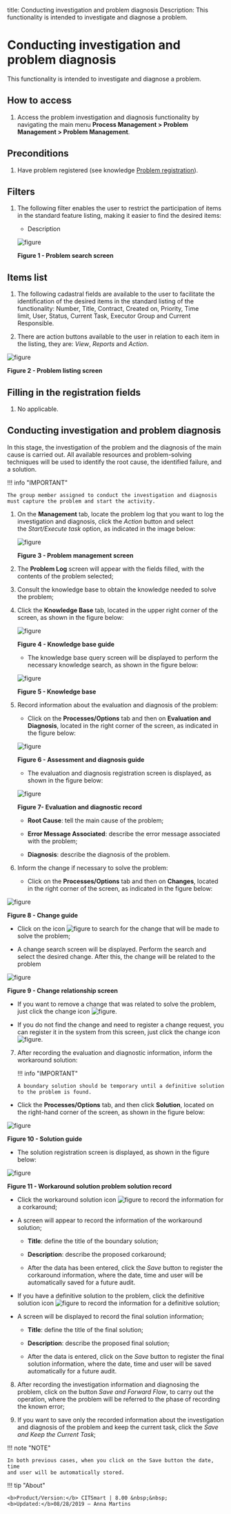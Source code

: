 title: Conducting investigation and problem diagnosis
Description: This functionality is intended to investigate and diagnose a problem.

# Conducting investigation and problem diagnosis

This functionality is intended to investigate and diagnose a problem.

How to access
-------------

1.  Access the problem investigation and diagnosis functionality by navigating
    the main menu **Process Management > Problem Management > Problem
    Management**.

Preconditions
-------------

1.  Have problem registered (see knowledge [Problem
    registration][1]).

Filters
-------

1.  The following filter enables the user to restrict the participation of items
    in the standard feature listing, making it easier to find the desired items:

    - Description

    ![figure](images/investigation-1.png)

    **Figure 1 - Problem search screen**

Items list
----------

1.  The following cadastral fields are available to the user to facilitate the
    identification of the desired items in the standard listing of the
    functionality: Number, Title, Contract, Created on, Priority, Time
    limit, User, Status, Current Task, Executor Group and Current
    Responsible.

2.  There are action buttons available to the user in relation to each item in
    the listing, they are: *View*, *Reports* and *Action*.

![figure](images/investigation-2.png)

**Figure 2 - Problem listing screen**

Filling in the registration fields
----------------------------------

1.  No applicable.

Conducting investigation and problem diagnosis
----------------------------------------------

In this stage, the investigation of the problem and the diagnosis of the main
cause is carried out. All available resources and problem-solving techniques
will be used to identify the root cause, the identified failure, and a solution.

!!! info "IMPORTANT"

    The group member assigned to conduct the investigation and diagnosis must capture the problem and start the activity.

1.  On the **Management** tab, locate the problem log that you want to log the
    investigation and diagnosis, click the *Action* button and select
    the *Start/Execute task* option, as indicated in the image below:

    ![figure](images/investigation-3.png)
    
    **Figure 3 - Problem management screen**

2.  The **Problem Log** screen will appear with the fields filled, with the
    contents of the problem selected;

3.  Consult the knowledge base to obtain the knowledge needed to solve the
    problem;

4.  Click the **Knowledge Base** tab, located in the upper right corner of the
    screen, as shown in the figure below:

    ![figure](images/investigation-4.png)
    
    **Figure 4 - Knowledge base guide**

    -   The knowledge base query screen will be displayed to perform the necessary
    knowledge search, as shown in the figure below:

    ![figure](images/investigation-5.png)
    
    **Figure 5 - Knowledge base**

5.  Record information about the evaluation and diagnosis of the problem:

    -   Click on the **Processes/Options** tab and then on **Evaluation and
    Diagnosis**, located in the right corner of the screen, as indicated in the
    figure below:

    ![figure](images/investigation-6.png)
    
    **Figure 6 - Assessment and diagnosis guide**

    -   The evaluation and diagnosis registration screen is displayed, as shown in
    the figure below:

    ![figure](images/investigation-7.png)
    
    **Figure 7- Evaluation and diagnostic record**

    -   **Root Cause**: tell the main cause of the problem;

    -   **Error Message Associated**: describe the error message associated with the
    problem;

    - **Diagnosis**: describe the diagnosis of the problem.

6.  Inform the change if necessary to solve the problem:

    - Click on the **Processes/Options** tab and then on **Changes**, located in the right corner of the screen, as indicated in 
    the figure below:

   ![figure](images/investigation-8.png)
   
   **Figure 8 - Change guide**

   -   Click on the icon ![figure](images/investigation-9.png) to search for the change that will be made to solve the
    problem;

   -   A change search screen will be displayed. Perform the search and select the
    desired change. After this, the change will be related to the problem

   ![figure](images/investigation-10.png)
   
   **Figure 9 - Change relationship screen**

- If you want to remove a change that was related to solve the problem, just click the change icon
![figure](images/investigation-11.png).

- If you do not find the change and need to register a change request, you can register it in the system from this 
screen, just click the change icon ![figure](images/investigation-12.png).

7.  After recording the evaluation and diagnostic information, inform the
    workaround solution:

    !!! info "IMPORTANT"

        A boundary solution should be temporary until a definitive solution to the problem is found.

   -   Click the **Processes/Options** tab, and then click **Solution**, located on
    the right-hand corner of the screen, as shown in the figure below:

   ![figure](images/investigation-13.png)
   
   **Figure 10 - Solution guide**

   -   The solution registration screen is displayed, as shown in the figure below:

   ![figure](images/investigation-14.png)
   
   **Figure 11 - Workaround solution problem solution record**

   -   Click the workaround solution icon ![figure](images/investigation-12.png) to record the information for a
    corkaround;

   -   A screen will appear to record the information of the workaround solution;

       -   **Title**: define the title of the boundary solution;

       -   **Description**: describe the proposed corkaround;

       -   After the data has been entered, click the *Save* button to register the
        corkaround information, where the date, time and user will be
        automatically saved for a future audit.

   -   If you have a definitive solution to the problem, click the definitive
    solution icon ![figure](images/investigation-12.png) to record the information for a definitive solution;

   -   A screen will be displayed to record the final solution information;

       -   **Title**: define the title of the final solution;

       -   **Description**: describe the proposed final solution;

       -   After the data is entered, click on the *Save* button to register the
        final solution information, where the date, time and user will be saved
        automatically for a future audit.

8.  After recording the investigation information and diagnosing the problem,
    click on the button *Save and Forward Flow*, to carry out the operation,
    where the problem will be referred to the phase of recording the known
    error;

9.  If you want to save only the recorded information about the investigation
    and diagnosis of the problem and keep the current task, click the *Save and
    Keep the Current Task*;

!!! note "NOTE"

    In both previous cases, when you click on the Save button the date, time
    and user will be automatically stored.


[1]:/en-us/citsmart-platform-7/processes/problem/register-problem.html


!!! tip "About"

    <b>Product/Version:</b> CITSmart | 8.00 &nbsp;&nbsp;
    <b>Updated:</b>08/28/2019 – Anna Martins
